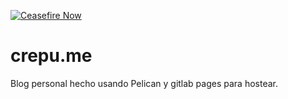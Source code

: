 [![Ceasefire Now](https://badge.techforpalestine.org/default)](https://techforpalestine.org/learn-more)
# crepu.me
Blog personal hecho usando Pelican y gitlab pages para hostear.
